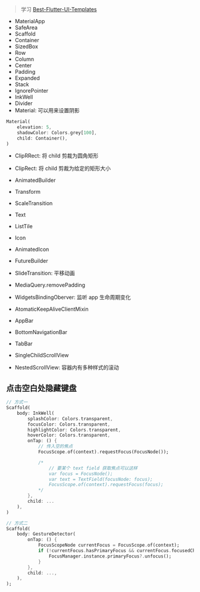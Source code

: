 > 学习 [Best-Flutter-UI-Templates](https://github.com/mitesh77/Best-Flutter-UI-Templates)

- MaterialApp
- SafeArea
- Scaffold
- Container
- SizedBox
- Row
- Column
- Center
- Padding
- Expanded
- Stack
- IgnorePointer
- InkWell
- Divider
- Material: 可以用来设置阴影
```dart
Material(
    elevation: 5,
    shadowColor: Colors.grey[100],
    child: Container(),
)
```

- ClipRRect: 将 child 剪裁为圆角矩形
- ClipRect: 将 child 剪裁为给定的矩形大小
- AnimatedBuilder
- Transform
- ScaleTransition
- Text
- ListTile
- Icon
- AnimatedIcon
- FutureBuilder
- SlideTransition: 平移动画
- MediaQuery.removePadding
- WidgetsBindingOberver: 监听 app 生命周期变化
- AtomaticKeepAliveClientMixin
- AppBar 
- BottomNavigationBar
- TabBar

- SingleChildScrollView
- NestedScrollView: 容器内有多种样式的滚动

## 点击空白处隐藏键盘
```dart
// 方式一
Scaffold(
    body: InkWell(
        splashColor: Colors.transparent,
        focusColor: Colors.transparent,
        highlightColor: Colors.transparent,
        hoverColor: Colors.transparent,
        onTap: () {
            // 传入空的焦点
            FocusScope.of(context).requestFocus(FocusNode());

            /*
                // 要某个 text field 获取焦点可以这样
                var focus = FocusNode();
                var text = TextField(focusNode: focus);
                FocusScope.of(context).requestFocus(focus);
            */
        },
        child: ...
    ),
)

// 方式二
Scaffold(
    body: GestureDetector(
        onTap: () {
            FocusScopeNode currentFocus = FocusScope.of(context);
            if (!currentFocus.hasPrimaryFocus && currentFocus.focusedChild != null) {
                FocusManager.instance.primaryFocus?.unfocus();
            }
        },
        child: ...,
    ),
);
```